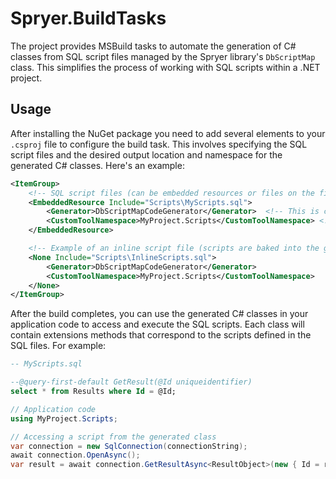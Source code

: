 ﻿# Spryer.BuildTasks

The project provides MSBuild tasks to automate the generation of C# classes from SQL script files managed by the Spryer library's `DbScriptMap` class. This simplifies the process of working with SQL scripts within a .NET project.

## Usage

After installing the NuGet package you need to add several elements to your `.csproj` file to configure the build task. This involves specifying the SQL script files and the desired output location and namespace for the generated C# classes. Here's an example:

```xml
<ItemGroup>
    <!-- SQL script files (can be embedded resources or files on the file system loaded at runtime) -->
    <EmbeddedResource Include="Scripts\MyScripts.sql">
        <Generator>DbScriptMapCodeGenerator</Generator>  <!-- This is crucial for the task to find the scripts -->
        <CustomToolNamespace>MyProject.Scripts</CustomToolNamespace> <!-- A namespace for the generated classes -->
    </EmbeddedResource>

    <!-- Example of an inline script file (scripts are baked into the generated classes) -->
    <None Include="Scripts\InlineScripts.sql">
        <Generator>DbScriptMapCodeGenerator</Generator>
        <CustomToolNamespace>MyProject.Scripts</CustomToolNamespace>
    </None>
</ItemGroup>
```

After the build completes, you can use the generated C# classes in your application code to access and execute the SQL scripts. Each class will contain extensions methods that correspond to the scripts defined in the SQL files. For example:

```sql
-- MyScripts.sql

--@query-first-default GetResult(@Id uniqueidentifier)
select * from Results where Id = @Id;
```

```csharp
// Application code
using MyProject.Scripts;

// Accessing a script from the generated class
var connection = new SqlConnection(connectionString);
await connection.OpenAsync();
var result = await connection.GetResultAsync<ResultObject>(new { Id = resultId });
```